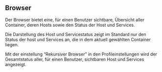 ## Browser

Der Browser bietet eine, für einen Benutzer sichtbare, Übersicht aller Container, deren Hosts sowie den Status der Host und Services.

Die Darstellung des Host und Servicestatus zeigt im Standard nur den Status der host und Services an, die in dem aktuell gewählten Container liegen. 

Mit der einstellung “Rekursiver Browser” in den Profileinstellungen wird der Gesamtstatus aller, für einen Benutzer, sichtbaren Host und Services angezeigt.